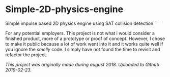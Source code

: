 # Simple-2D-physics-engine
Simple impulse based 2D physics engine using SAT collision detection.¨¨

For any potential employers. This project is not what i would consider a finished product, more of a prototype or proof of concept. However, I chose to make it public because a lot of work went into it and it works quite well if you ignore the *smelly* code. I simply have not found the time to revisit and refactor the project.

*This project was originally made during august 2018. Uploaded to Github 2019-02-23.*
